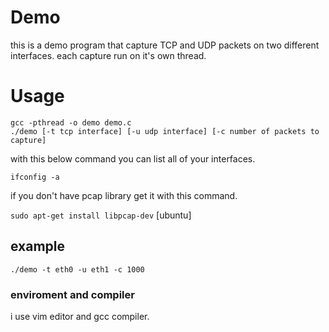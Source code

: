 # Demo
this is a demo program that capture TCP and UDP packets on two different interfaces. each capture run on it's own thread.
# Usage
```
gcc -pthread -o demo demo.c
./demo [-t tcp interface] [-u udp interface] [-c number of packets to capture]
```
with this below command you can list all of your interfaces.

```ifconfig -a```

if you don't have pcap library get it with this command.

```sudo apt-get install libpcap-dev``` [ubuntu]
## example
```./demo -t eth0 -u eth1 -c 1000```
### enviroment and compiler
i use vim editor and gcc compiler.
